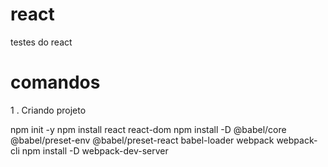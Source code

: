 # react
testes do react

# comandos

1 . Criando projeto

npm init -y
npm install react react-dom
npm install -D @babel/core @babel/preset-env @babel/preset-react babel-loader webpack webpack-cli
npm install -D webpack-dev-server
